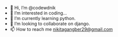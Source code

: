 - 👋 Hi, I’m @codewdnik
- 👀 I’m interested in coding...
- 🌱 I’m currently learning python.
- 💞️ I’m looking to collaborate on django.
- 📫 How to reach me nikitagangber29@gmail.com

<!---
codewdnik/codewdnik is a ✨ special ✨ repository because its `README.md` (this file) appears on your GitHub profile.
You can click the Preview link to take a look at your changes.
--->
